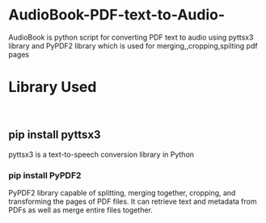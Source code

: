 # AudioBook-PDF-text-to-Audio-
AudioBook is python script for converting PDF text to audio using pyttsx3  library and PyPDF2  library which is used for merging,,cropping,spilting pdf pages 
<h1>Library Used</h1>
<br>
<h2>pip install pyttsx3</h2>
pyttsx3 is a text-to-speech conversion library in Python
<br>
<h3>pip install PyPDF2</h3>
PyPDF2 library capable of splitting, merging together, cropping, and transforming the pages of PDF files. It can retrieve text and metadata from PDFs as well as merge entire files together.
